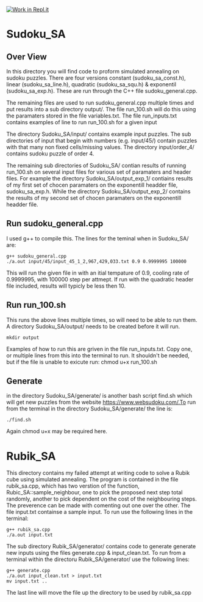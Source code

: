 [![Work in Repl.it](https://classroom.github.com/assets/work-in-replit-14baed9a392b3a25080506f3b7b6d57f295ec2978f6f33ec97e36a161684cbe9.svg)](https://classroom.github.com/online_ide?assignment_repo_id=4835627&assignment_repo_type=AssignmentRepo)



# Sudoku_SA

## Over View
In this directory you will find code to proform simulated annealing on sudoku puzzles. There are four versions constant (sudoku_sa_const.h), linear (sudoku_sa_line.h), quadratic (sudoku_sa_squ.h) & exponentil (sudoku_sa_exp.h). These are run through the C++ file sudoku_general.cpp. 

The remaining files are used to run sudoku_general.cpp multiple times and put results into a sub directory output/. The file run_100.sh will do this using the paramaters stored in the file variables.txt. The file run_inputs.txt contains examples of line to run run_100.sh for a given input

The directory Sudoku_SA/input/ contains example input puzzles. The sub directories of input that begin with numbers (e.g. input/45/) contain puzzles with that many non fixed cells/missing values. The directory input/order_4/ contains sudoku puzzle of order 4.

The remaining sub directories of Sudoku_SA/ contian results of running run_100.sh on several input files for various set of paramaters and header files. For example the directory Sudoku_SA/output_exp_1/ contiains results of my first set of chocen paramaters on the exponentill headder file, sudoku_sa_exp.h. While the directory Sudoku_SA/output_exp_2/ contains the results of my second set of chocen paramaters on the exponentill headder file.


## Run sudoku_general.cpp
I used g++ to compile this. The lines for the teminal when in Sudoku_SA/ are:

    g++ sudoku_general.cpp 
    ./a.out input/45/input_45_1_2,967,429,033.txt 0.9 0.9999995 100000
    
This will run the given file in with an itial tempature of 0.9, cooling rate of 0.9999995, with 100000 step per attmept. If run with the quadratic header file included, results will typicly be less then 10.


## Run run_100.sh
This runs the above lines multiple times, so will need to be able to run them. A directory Sudoku_SA/output/ needs to be created before it will run. 

    mkdir output
Examples of how to run this are griven in the file run_inputs.txt. Copy one, or multiple lines from this into the terminal to run. It shouldn't be needed, but if the file is unable to exicute run: 
    chmod u+x run_100.sh
    
## Generate
in the directory Sudoku_SA/generate/ is another bash script find.sh which will get new puzzles from the website https://www.websudoku.com/.To run from the terminal in the directory Sudoku_SA/generate/ the line is:

    ./find.sh
Again chmod u+x may be required here. 
    
    

# Rubik_SA
This directory contains my failed attempt at writing code to solve a Rubik cube using simulated annealing. The program is contained in the file rubik_sa.cpp, which has two verstion of the function, Rubic_SA::sample_neighbour, one to pick the proposed next step total randomly, another to pick dependent on the cost of the neighbouring steps. The preverence can be made with comenting out one over the other. The file input.txt containse a sample input. To run use the following lines in the terminal:

    g++ rubik_sa.cpp 
    ./a.out input.txt

The sub directory Rubik_SA/generator/ contains code to generate generate new inputs using the files generate.cpp & input_clean.txt. To run from a terminal within the directoru Rubik_SA/generator/ use the following lines:

    g++ generate.cpp   
    ./a.out input_clean.txt > input.txt
    mv input.txt ..    
The last line will move the file up the directory to be used by rubik_sa.cpp 





